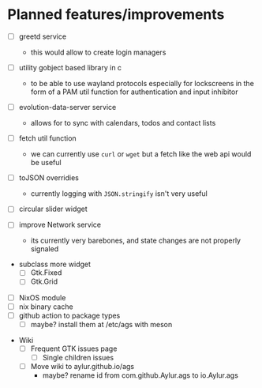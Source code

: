 # Planned features/improvements

- [ ] greetd service
  - this would allow to create login managers

- [ ] utility gobject based library in c
  - to be able to use wayland protocols especially for lockscreens in the form of a PAM util function for authentication and input inhibitor

- [ ] evolution-data-server service
  - allows for to sync with calendars, todos and contact lists

- [ ] fetch util function
  - we can currently use `curl` or `wget` but a fetch like the web api would be useful

- [ ] toJSON overridies
  - currently logging with `JSON.stringify` isn't very useful

- [ ] circular slider widget

- [ ] improve Network service
  - its currently very barebones, and state changes are not properly signaled

- subclass more widget
  - [ ] Gtk.Fixed
  - [ ] Gtk.Grid

- [ ] NixOS module
- [ ] nix binary cache
- [ ] github action to package types 
    - [ ] maybe? install them at /etc/ags with meson

- Wiki
    - [ ] Frequent GTK issues page
        - [ ] Single children issues

    - [ ] Move wiki to aylur.github.io/ags
        - maybe? rename id from com.github.Aylur.ags to io.Aylur.ags

